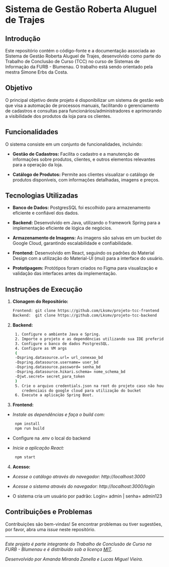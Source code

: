 # Sistema de Gestão Roberta Aluguel de Trajes

## Introdução

Este repositório contém o código-fonte e a documentação associada ao Sistema de Gestão Roberta Aluguel de Trajes, desenvolvido como parte do Trabalho de Conclusão de Curso (TCC) no curso de Sistemas de Informação da FURB - Blumenau. O trabalho está sendo orientado pela mestra Simone Erbs da Costa.

## Objetivo

O principal objetivo deste projeto é disponibilizar um sistema de gestão web que visa a automação de processos manuais, facilitando o gerenciamento de cadastros e consultas para funcionários/administradores e aprimorando a visibilidade dos produtos da loja para os clientes.

## Funcionalidades

O sistema consiste em um conjunto de funcionalidades, incluindo:

- **Gestão de Cadastros:** Facilita o cadastro e a manutenção de informações sobre produtos, clientes, e outros elementos relevantes para a operação da loja.

- **Catálogo de Produtos:** Permite aos clientes visualizar o catálogo de produtos disponíveis, com informações detalhadas, imagens e preços.

## Tecnologias Utilizadas

- **Banco de Dados:** PostgresSQL foi escolhido para armazenamento eficiente e confiável dos dados.

- **Backend:** Desenvolvido em Java, utilizando o framework Spring para a implementação eficiente de lógica de negócios.

- **Armazenamento de Imagens:** As imagens são salvas em um bucket do Google Cloud, garantindo escalabilidade e confiabilidade.

- **Frontend:** Desenvolvido em React, seguindo os padrões do Material Design com a utilização do Material-UI (mui) para a interface do usuário.

- **Prototipagem:** Protótipos foram criados no Figma para visualização e validação das interfaces antes da implementação.

## Instruções de Execução

1. **Clonagem do Repositório:**
   ```bash
   Frontend: git clone https://github.com/Lksmv/projeto-tcc-frontend
   Backend:  git clone https://github.com/Lksmv/projeto-tcc-backend

2. **Backend:**
   ```bash
    1. Configure o ambiente Java e Spring.
    2. Importe o projeto e as dependências utilizando sua IDE preferida.
    3. Configure o banco de dados PostgresSQL.
    4. Configure as VM args
    (
    -Dspring.datasource.url= url_conexao_bd
    -Dspring.datasource.username= user_bd
    -Dspring.datasource.password= senha_bd
    -Dspring.datasource.hikari.schema= nome_schema_bd
    -Djwt.secret= secret_para_token
    )
    5. Crie o arquivo credentials.json na root do projeto caso não houver e salve suas 
       credenciais do google cloud para utilização do bucket
    6. Execute a aplicação Spring Boot.

3. **Frontend:**

- *Instale as dependências e faça o build com:*
   ```bash
    npm install
    npm run build

- Configure na .env o local do backend

- *Inicie a aplicação React:*
   ```bash
    npm start

4. **Acesso:**

- *Acesse o catálogo através do navegador: http://localhost:3000*
- *Acesse o sistema através do navegador: http://localhost:3000/login*

- O sistema cria um usuário por padrão: Login= admin | senha= admin123

## Contribuições e Problemas

Contribuições são bem-vindas! Se encontrar problemas ou tiver sugestões, por favor, abra uma *issue* neste repositório.

---

*Este projeto é parte integrante do Trabalho de Conclusão de Curso na FURB - Blumenau e é distribuído sob a licença [MIT](LICENSE).*

*Desenvolvido por Amanda Miranda Zanella e Lucas Miguel Vieira.*



